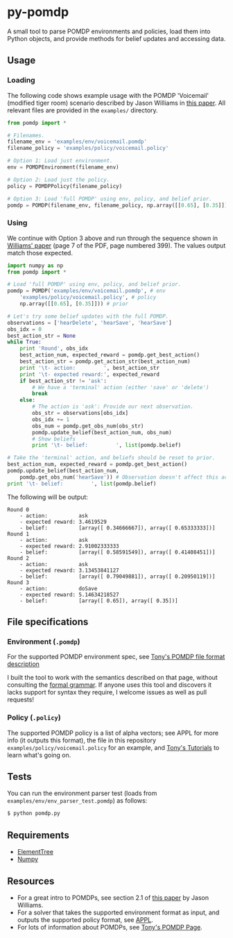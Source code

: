 # py-pomdp

A small tool to parse POMDP environments and policies, load them into Python objects, and provide methods for belief updates and accessing data.

## Usage

### Loading

The following code shows example usage with the POMDP 'Voicemail' (modified tiger room) scenario described by Jason Williams in [this paper](http://research.microsoft.com/pubs/160935/williams2007csl.pdf). All relevant files are provided in the `examples/` directory.

```python
from pomdp import *

# Filenames.
filename_env = 'examples/env/voicemail.pomdp'
filename_policy = 'examples/policy/voicemail.policy'

# Option 1: Load just environment.
env = POMDPEnvironment(filename_env)

# Option 2: Load just the policy.
policy = POMDPPolicy(filename_policy)

# Option 3: Load 'full POMDP' using env, policy, and belief prior.
pomdp = POMDP(filename_env, filename_policy, np.array([[0.65], [0.35]]))
```

### Using

We continue with Option 3 above and run through the sequence shown in [Williams' paper](http://research.microsoft.com/pubs/160935/williams2007csl.pdf) (page 7 of the PDF, page numbered 399). The values output match those expected.

```python
import numpy as np
from pomdp import *

# Load 'full POMDP' using env, policy, and belief prior.
pomdp = POMDP('examples/env/voicemail.pomdp', # env
	'examples/policy/voicemail.policy', # policy
	np.array([[0.65], [0.35]])) # prior

# Let's try some belief updates with the full POMDP.
observations = ['hearDelete', 'hearSave', 'hearSave']
obs_idx = 0
best_action_str = None
while True:
    print 'Round', obs_idx
    best_action_num, expected_reward = pomdp.get_best_action()
    best_action_str = pomdp.get_action_str(best_action_num)
    print '\t- action:         ', best_action_str
    print '\t- expected reward:', expected_reward
    if best_action_str != 'ask':
        # We have a 'terminal' action (either 'save' or 'delete')
        break
    else:
        # The action is 'ask': Provide our next observation.
        obs_str = observations[obs_idx]
        obs_idx += 1
        obs_num = pomdp.get_obs_num(obs_str)
        pomdp.update_belief(best_action_num, obs_num)
        # Show beliefs
        print '\t- belief:         ', list(pomdp.belief)

# Take the 'terminal' action, and beliefs should be reset to prior.
best_action_num, expected_reward = pomdp.get_best_action()
pomdp.update_belief(best_action_num,
    pomdp.get_obs_num('hearSave')) # Observation doesn't affect this action.
print '\t- belief:         ', list(pomdp.belief)
```

The following will be output:
```
Round 0
    - action:          ask
    - expected reward: 3.4619529
    - belief:          [array([ 0.34666667]), array([ 0.65333333])]
Round 1
    - action:          ask
    - expected reward: 2.91002333333
    - belief:          [array([ 0.58591549]), array([ 0.41408451])]
Round 2
    - action:          ask
    - expected reward: 3.13453841127
    - belief:          [array([ 0.79049881]), array([ 0.20950119])]
Round 3
    - action:          doSave
    - expected reward: 5.14634218527
    - belief:          [array([ 0.65]), array([ 0.35])]
```

## File specifications

### Environment (`.pomdp`)
For the supported POMDP environment spec, see [Tony's POMDP file format description](http://cs.brown.edu/research/ai/pomdp/examples/pomdp-file-spec.html)

I built the tool to work with the semantics described on that page, without consulting the [formal grammar](http://cs.brown.edu/research/ai/pomdp/examples/pomdp-file-grammar.html). If anyone uses this tool and discovers it lacks support for syntax they require, I welcome issues as well as pull requests!

### Policy (`.policy`)

The supported POMDP policy is a list of alpha vectors; see APPL for more info (it outputs this format), the file in this repository `examples/policy/voicemail.policy` for an example, and [Tony's Tutorials](http://cs.brown.edu/research/ai/pomdp/tutorial/index.html) to learn what's going on.

## Tests
You can run the environment parser test (loads from `examples/env/env_parser_test.pomdp`) as follows:
```bash
$ python pomdp.py
```

## Requirements
* [ElementTree](http://effbot.org/zone/element-index.htm)
* [Numpy](http://www.numpy.org/)

## Resources
* For a great intro to POMDPs, see section 2.1 of [this paper](http://research.microsoft.com/pubs/160935/williams2007csl.pdf) by Jason Williams.
* For a solver that takes the supported environment format as input, and outputs the supported policy format, see [APPL](http://bigbird.comp.nus.edu.sg/pmwiki/farm/appl/index.php?n=Main.HomePage).
* For lots of information about POMDPs, see [Tony's POMDP Page](http://cs.brown.edu/research/ai/pomdp/).

